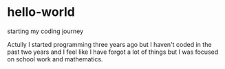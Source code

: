 # hello-world
starting my coding journey 

Actully I started programming three years ago but I haven't coded in the past two years and I feel like I have forgot a lot of things but I was focused on school work and mathematics.



